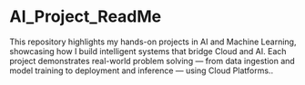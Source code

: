 # AI_Project_ReadMe
This repository highlights my hands-on projects in AI and Machine Learning, showcasing how I build intelligent systems that bridge Cloud and AI.  Each project demonstrates real-world problem solving — from data ingestion and model training to deployment and inference — using Cloud Platforms..
